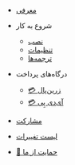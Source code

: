 * [معرفی](fa/README.md)

* شروع به کار

  * [نصب](fa/install.md)
  * [تنظیمات](fa/configuration.md)
  * [ترجمه‌ها](fa/translations.md)
    
* درگاه‌های پرداخت

  * [💳 زرین‌پال](fa/gateways/zarinpal.md)
  * [💳 آی‌دی پِی](fa/gateways/idpay.md)

* [مشارکت](../CONTRIBUTING.md)
* [لیست تغییرات](../CHANGELOG.md)
* [💜 حمایت از ما](fa/support.md)

